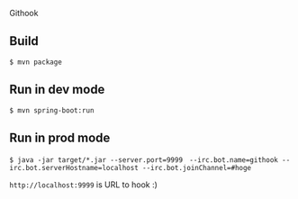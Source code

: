 Githook

## Build

    $ mvn package

## Run in dev mode

    $ mvn spring-boot:run

## Run in prod mode

    $ java -jar target/*.jar --server.port=9999　--irc.bot.name=githook --irc.bot.serverHostname=localhost --irc.bot.joinChannel=#hoge

`http://localhost:9999` is URL to hook :)
